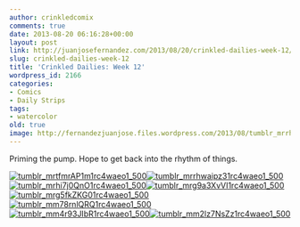 ```yaml
---
author: crinkledcomix
comments: true
date: 2013-08-20 06:16:28+00:00
layout: post
link: http://juanjosefernandez.com/2013/08/20/crinkled-dailies-week-12/
slug: crinkled-dailies-week-12
title: 'Crinkled Dailies: Week 12'
wordpress_id: 2166
categories:
- Comics
- Daily Strips
tags:
- watercolor
old: true
image: http://fernandezjuanjose.files.wordpress.com/2013/08/tumblr_mrrhwaipz31rc4waeo1_500.gif
---
```

Priming the pump. Hope to get back into the rhythm of things.
<!--more-->

[![tumblr_mrtfmrAP1m1rc4waeo1_500](http://fernandezjuanjose.files.wordpress.com/2013/08/tumblr_mrtfmrap1m1rc4waeo1_500.gif)](http://fernandezjuanjose.files.wordpress.com/2013/08/tumblr_mrtfmrap1m1rc4waeo1_500.gif)[![tumblr_mrrhwaipz31rc4waeo1_500](http://fernandezjuanjose.files.wordpress.com/2013/08/tumblr_mrrhwaipz31rc4waeo1_500.gif)![tumblr_mrhi7j0QnO1rc4waeo1_500](http://fernandezjuanjose.files.wordpress.com/2013/08/tumblr_mrhi7j0qno1rc4waeo1_500.gif)![tumblr_mrg9a3XvVI1rc4waeo1_500](http://fernandezjuanjose.files.wordpress.com/2013/08/tumblr_mrg9a3xvvi1rc4waeo1_500.gif)](http://fernandezjuanjose.files.wordpress.com/2013/08/tumblr_mrrhwaipz31rc4waeo1_500.gif) [![tumblr_mrg5fkZKG01rc4waeo1_500](http://fernandezjuanjose.files.wordpress.com/2013/08/tumblr_mrg5fkzkg01rc4waeo1_500.gif)](http://fernandezjuanjose.files.wordpress.com/2013/08/tumblr_mrg5fkzkg01rc4waeo1_500.gif) [![tumblr_mm78rnlQRQ1rc4waeo1_500](http://fernandezjuanjose.files.wordpress.com/2013/08/tumblr_mm78rnlqrq1rc4waeo1_500.gif)](http://fernandezjuanjose.files.wordpress.com/2013/08/tumblr_mm78rnlqrq1rc4waeo1_500.gif) [![tumblr_mm4r93JIbR1rc4waeo1_500](http://fernandezjuanjose.files.wordpress.com/2013/08/tumblr_mm4r93jibr1rc4waeo1_500.gif)](http://fernandezjuanjose.files.wordpress.com/2013/08/tumblr_mm4r93jibr1rc4waeo1_500.gif)[![tumblr_mm2lz7NsZz1rc4waeo1_500](http://fernandezjuanjose.files.wordpress.com/2013/08/tumblr_mm2lz7nszz1rc4waeo1_500.gif)](http://fernandezjuanjose.files.wordpress.com/2013/08/tumblr_mm2lz7nszz1rc4waeo1_500.gif)
